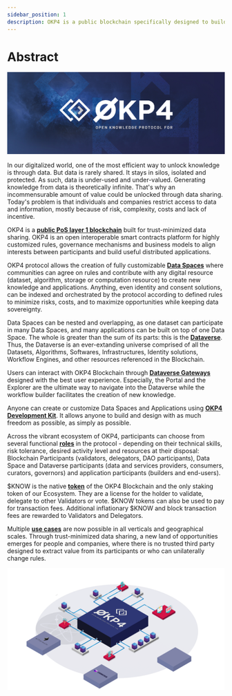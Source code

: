 ```yaml
---
sidebar_position: 1
description: OKP4 is a public blockchain specifically designed to build the Dataverse, the foundation of Data Applications.
---
```


# Abstract

<head>
  <title>OKP4 Whitepaper</title>
</head>

![OKP4 Logo](/img/content/OKP4.jpg)

In our digitalized world, one of the most efficient way to unlock knowledge is through data. But data is rarely shared. It stays in silos, isolated and protected. As such, data is under-used and under-valued. Generating knowledge from data is theoretically infinite. That's why an incommensurable amount of value could be unlocked through data sharing. Today's problem is that individuals and companies restrict access to data and information, mostly because of risk, complexity, costs and lack of incentive.

OKP4 is a **[public PoS layer 1 blockchain](/docs/whitepaper/okp4-blockchain)** built for trust-minimized data sharing. OKP4 is an open interoperable smart contracts platform for highly customized rules, governance mechanisms and business models to align interests between participants and build useful distributed applications.

OKP4 protocol allows the creation of fully customizable **[Data Spaces](/docs/whitepaper/data-spaces)** where communities can agree on rules and contribute with any digital resource (dataset, algorithm, storage or computation resource) to create new knowledge and applications. Anything, even identity and consent solutions, can be indexed and orchestrated by the protocol according to defined rules to minimize risks, costs, and to maximize opportunities while keeping data sovereignty.

Data Spaces can be nested and overlapping, as one dataset can participate in many Data Spaces, and many applications can be built on top of one Data Space. The whole is greater than the sum of its parts: this is the **[Dataverse](/docs/whitepaper/dataverse)**. Thus, the Dataverse is an ever-extanding universe comprised of all the Datasets, Algorithms, Softwares, Infrastructures, Identity solutions, Workflow Engines, and other resources referenced in the Blockchain.

Users can interact with OKP4 Blockchain through **[Dataverse Gateways](/docs/whitepaper/dataverse-gateway)** designed with the best user experience. Especially, the Portal and the Explorer are the ultimate way to navigate into the Dataverse while the workflow builder facilitates the creation of new knowledge.

Anyone can create or customize Data Spaces and Applications using **[OKP4 Development Kit](/docs/whitepaper/okp4-development-kit)**. It allows anyone to build and design with as much freedom as possible, as simply as possible.

Across the vibrant ecosystem of OKP4, participants can choose from several functional **[roles](/docs/whitepaper/roles)** in the protocol - depending on their technical skills, risk tolerance, desired activity level and resources at their disposal: Blockchain Participants (validators, delegators, DAO participants), Data Space and Dataverse participants (data and services providers, consumers, curators, governors) and application participants (builders and end-users).

$KNOW is the native **[token](/docs/whitepaper/token-model)** of the OKP4 Blockchain and the only staking token of our Ecosystem. They are a license for the holder to validate, delegate to other Validators or vote. $KNOW tokens can also be used to pay for transaction fees. Additional inflationary $KNOW and block transaction fees are rewarded to Validators and Delegators.

Multiple **[use cases](/docs/whitepaper/usecases)** are now possible in all verticals and geographical scales. Through trust-minimized data sharing, a new land of opportunities emerges for people and companies, where there is no trusted third party designed to extract value from its participants or who can unilaterally change rules.

![Workflow process OKP4](/img/content/whitepaper/schematic.png)
